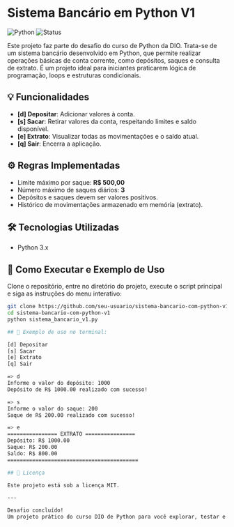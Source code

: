 # Sistema Bancário em Python V1

![Python](https://img.shields.io/badge/Python-3.x-blue?logo=python)
![Status](https://img.shields.io/badge/Status-Concluído-brightgreen)

Este projeto faz parte do desafio do curso de Python da DIO. Trata-se de um sistema bancário desenvolvido em Python, que permite realizar operações básicas de conta corrente, como depósitos, saques e consulta de extrato. É um projeto ideal para iniciantes praticarem lógica de programação, loops e estruturas condicionais.

## 💡 Funcionalidades

- **[d] Depositar**: Adicionar valores à conta.  
- **[s] Sacar**: Retirar valores da conta, respeitando limites e saldo disponível.  
- **[e] Extrato**: Visualizar todas as movimentações e o saldo atual.  
- **[q] Sair**: Encerra a aplicação.

## ⚙️ Regras Implementadas

- Limite máximo por saque: **R$ 500,00**  
- Número máximo de saques diários: **3**  
- Depósitos e saques devem ser valores positivos.  
- Histórico de movimentações armazenado em memória (extrato).  

## 🛠 Tecnologias Utilizadas

- Python 3.x  

## 🚀 Como Executar e Exemplo de Uso

Clone o repositório, entre no diretório do projeto, execute o script principal e siga as instruções do menu interativo:

```bash
git clone https://github.com/seu-usuario/sistema-bancario-com-python-v1.git
cd sistema-bancario-com-python-v1
python sistema_bancario_v1.py

## 📌 Exemplo de uso no terminal:

[d] Depositar
[s] Sacar
[e] Extrato
[q] Sair

=> d
Informe o valor do depósito: 1000
Depósito de R$ 1000.00 realizado com sucesso!

=> s
Informe o valor do saque: 200
Saque de R$ 200.00 realizado com sucesso!

=> e
================ EXTRATO ================
Depósito: R$ 1000.00
Saque: R$ 200.00
Saldo: R$ 800.00
==========================================

## 📄 Licença

Este projeto está sob a licença MIT.

---

Desafio concluído!
Um projeto prático do curso DIO de Python para você explorar, testar e aprimorar suas habilidades.


